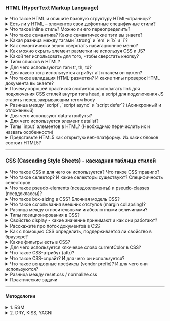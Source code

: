 ### HTML (HyperText Markup Language)

<details>
<summary>Что такое HTML и опишите базовую структуру HTML-страницы? </summary>

HTML (Hypertext Markup language) – язык гипертекстовой разметки. Он используется для отображение веб-страницы в браузере. Базовая структура HTML состоит из 

1. `<!Doctype html>`, которая указывается в самом начале и сообщает browser, что мы используем последнюю версию HTML5

2. `<head>` - содержит информацию о документе, в нем может хранится заголовок, шрифты, стили и meta-tag. Meta-tag - дополнительная информация о веб-странице, которая затем передает информацию поисковой системе. Например:  

* кодировка: UTF-8; 
* имя автора страницы
* описание страницы;
* ключевые слова для продвижения. 
* `meta name="viewport"` - сообщает браузеру, как именно обрабатывать размеры страницы и изменять её масштаб.

```
`<meta name="viewport" content="width=device-width, initial-scale=1">`

1. meta name="viewport" -  сообщает браузеру о том, как именно обрабатывать размеры страницы,
и изменять её масштаб. 

2. content="width=device-width - ширина области просмотра, которая задает ширину в
соответствии с девайсом

initial-scale=1 - начальный масштаб страницы: 1.0 (обычно определяет). 
Свойство max-scale/min-scale – определяет как пользователям разрешено
увеличивать или уменьшать страницу. А если мы хотим запретить 
масштабирование используем user scalable: 0

```

3. `<body>` – содержит всю разметку html документа. Именно это разметка и будет отображается в браузере.

</details>


<details>
<summary>Есть ли у HTML – элементов свои дефолтные специфичные стили?</summary>

или: какие источники стилей применяется к веб-странице помимо наших.

Да, конечно есть, практически во всех: 
- У заголовках - это размер шрифта, отступ и жирность;
- У списков – маркеры и цифры; 

Однако стоит упомянуть, что в разных браузерах они могут отмечаться по разному, у кого-то размер шрифта побольше например, обычно прибегают к обнулению стилей (reset.css) или делает для всех стилей одинаковые стили (normalize.css)
</details>

<details>
<summary>Что такое inline стиль? Можно ли его переопределить?</summary>

Inline стиль – это стиль, который находится внутри определенного тега. У него вес 1000 и это самый большой вес селектора, которого крайне трудно переопределить. Переопределить его можно только с помощью !important, 
</details>
 

<details>
<summary>Что такое семантика? Какие семантические тэги вы знаете?</summary>

Раньше все программисты писали с помощью дивах и span, однако с появлением семантических тегов в HTML5, то много что поменялось. и они помогают браузеру и поисковым системам, анализировать и понимать структура, содержимое нашего веб-приложения. А также он повышает доступность (accessibility). Например для слабовидящих - screen-reader читает текст делая на каких-то словах акцент по типу strong или em. Вместо картинки, screen-reader читает поясняющий текст внутри img тега alt.
</details>


<details>
<summary>Какая разница между тэгами `strong` и `em` и `b` и `i`?</summary>

Теги: `strong` и `b` (bold) - делает текст жирным, 
Теги `em` (emphasis) и `i` (italic) - делает его курсивным. 

Основное отличие одни из них семантические (strong, em), а другие не семантические (b, i) - когда screen-reader читает теги strong и em он делает на них небольшой акцент, в то время как на b и i он не делает акцента

</details>

<details>
<summary>Как семантически верно сверстать навигационное меню?</summary>
<img src='./assets/html/semantic-navigation-menu.png' alt="Семантическое навигационное меню"/>
</details>

<details>
<summary>Как можно скрыть элемент разметки не используя CSS и JS?</summary>

В html есть для этого специальный атрибут: hidden, однако это не самая лучшая практика влиять на страницу через разметку, так как он не виден не только для пользователя, но и для screen-reader. Данный тег глобальный и его можно добавлять везде. Его аналог в css – это display: none
</details>

<details>
<summary>Какой тег использовать для того, чтобы сверстать кнопку?</summary>

Обычная кнопка: `<button>Кнопка</button>`	

Кнопка подтверждения формы, используется:
```
<button type=”submit”>Иная кнопка</button>
<input type=”submit” value=”button>	

<input type = “button”>
```
</details>

<details>
<summary>Типы списков в HTML?</summary>

1. `<ul>` - маркированный список. Каждый элемент списка отмечается маркером: li;
2. `<ol>` - нумерованный список. Каждый элемент списка отмечается маркером: li;
3. Список определений, состоит он из следующих тегов: `dl` – основная обертка, `dt` – определения и `dd` – поясняющий текст;

</details>

<details>
<summary>Для чего используются тэги tr, th, td?</summary>

Данные теги используются внутри другого тега: `<table>`, а тот в свою очередь необходим для создания таблиц:

`<tr>` (table row) – контейнер для создания строки таблицы
`<th>` (table-header) – предназначен для создания одной ячейки таблицы в виде заголовка
`<td>` (table-data) – ячейка таблицы 

```
<tr>
  <td>Hi, I'm your first cell.</td>
  <td>I'm your second cell.</td>
  <td>I'm your third cell.</td>
</tr>
```

<img src='./assets/html/table.PNG' alt="Таблица" />
</details>

<details>
<summary>Для какого тэга используется атрибут alt и зачем он нужен?</summary>

Он пишется в img. Если вдруг у нас картинка не отобразится на странице, то вместо него отобразится (поясняющий) текст, тот который мы указали в alt. 

Данный атрибут также полезен для людей с ограниченными возможностями, когда страница будет читаться screen-reader, то при чтении и будет зачитываться то, что находится в alt. (Помимо этого использование атрибута улучшается accessibility (доступной страницы) так как различные screen-readers при чтении веб-страницы зачитывают его. В результате пользователи с ограниченными возможностями понимает контекст используемого изображения)

Она еще необходимо для валидации

</details>

<details>
<summary>Что такое валидация  HTML-разметки? И какие типы проверок HTML документа вы знаете?</summary>

Валидация HTML-разметки — это проверка написания кода согласно W3S (World Wide Web Consortium). Это платформу в которую мы можем перетащить наш html-код, чтобы он проверил его на ошибки. Ошибки могут быть разного вида, где то закрывающий тег не указал, где-то к картинке в атрибутах альт не указал. 
</details>


<details>
<summary>Почему хорошей практикой считается располагать link для подключения CSS стилей внутри тэга head, а script для подключения JS ставить перед закрывающим тегом body</summary>

1. Тег link внутри шапки сайта описана в спецификации HTML. Если в head находится stylesheet, то страница загружается быстрее 

2. Сначала подключаются html и css при первой загрузке страницы и они должны находится в самом header. После того как все загрузилось используется js, если мы поставим js в самое начало, то оно будет блокировать (загрузку) от рисовку html. Размещение скриптов внизу позволяет сперва распарсить и показать пользователю весь HTML, а затем уже добавить к нему логику.

</details>

<details>
<summary>Разница между `script`, `script async` и `script defer`? (Асинхронный и отложенный)</summary>

Обычно браузеры загружают `script` синхронно, во время разбора документа. Поэтому принято добавлять скрипты в конец документа, перед `</body>`, чтобы они не тормозили загрузку страницы. Но при помощи атрибутов defer и async можно явно управлять порядком загрузки и выполнения скриптов.

* `<script async src="...">` => скрипт выполняется параллельно c чтением html документа. Он не будет ждать когда произойдет загрузка и отображение веб-страницы. Он  хорош для независимых скриптов, например счётчиков и рекламы, порядок выполнения которых не играет роли.

* `<script defer src="...">` – указывает браузеру, что скрипт должен быть выполнен после того, как как произойдет полная загрузка html. 

На практике defer используется для скриптов, которым требуется доступ ко всему DOM-дереву или если важен их порядок выполнения.

Дополнительный вопрос: есть несколько идущих подряд скриптов с атрибутом async. Порядок их загрузки и выполнения будет соблюден ? А с defer

</details>


<details>
<summary>Для чего используют data-атрибуты?</summary>

Появился он в HTML-5 и data-атрибуты позволяют хранить дополнительную информацию прямо в тегах HTML-кода. Например: data-size, Также с помощью определенного синтаксиса можно легко стилизовать его. `[data-age="46"] {}`

<img src='./assets/html/data-attribute.png' alt='Дата-атрибуты' />

</details>


<details>
<summary>Для чего используется элемент datalist? </summary>

Используется для создания выпадающего списка, которое можно выбирать при наборе в текстовом поле и datalist с атрибутом id должен полностью совпадать с содержимым: "" с input элементом атрибутом лист. 

<img src='./assets/html/datalist.png' alt="Дата-лист">

</details>


<details>
<summary>Типы `input` элементов в HTML? (Необходимо перечислить их и назвать особенности)</summary>

Input – элемент необходим для общения (коммуникации) с пользователям, он предназначен для получение вводимых данных. У него есть атрибут type 

* input type = "text" - предназначенный для ввода букв, цифр и специальных символов. 
* input type = "password" – используется для паролей. Его особенность - отображаются как звездочки. 
* input type = "email"> - предназначен для ввода “email” пользователи.  
* input type = "number"> - позволяет вводить только числовое значение ну и при фокусировке на нем открывается клавиатура, содержащие только цифры. 
* input type = "button" (input type = "submit") – поле для ввода. В этом случае превращается в кнопку, с помощью "submit” можно даже отправить форму. 
* input type = checkbox (radio)  button - заменяет поле ввода на специальные элементы либо квадрат с галочкой либо кружок с точкой. 
* input type day month daytime local предназначены для ввода даты. 
</details>


<details>
<summary>Представьте HTML5 как открытую веб-платформу. Из каких блоков состоит HTML5?</summary>

•	Семантика (позволяет более точно описать из чего состоит контент);

•	Стилизация (позволяет создавать более сложные темы оформления);

•	Доступ к устройствам (позволяет взаимодействовать с различными устройствами ввода и вывода);

•	Связанность (позволяет общаться с сервером);

•	Офлайн и хранилище (позволяют страницам хранить данные локально на клиентской стороне и более эффективно работать в offline);

•	Мультимедиа (создание и подключение видео и аудио);

•	2D/3D-графика и эффекты (позволяет расширить возможности презентации);  

•	Производительность и интеграция (обеспечивает большую скорость оптимизации и лучшее использование аппаратных средств).
</details>

---

### CSS (Cascading Style Sheets) - каскадная таблица стилей

<details>
<summary>Что такое CSS и для чего он используется? Что такое CSS-правило?</summary>

CSS (Cascading Style Sheets - каскадная таблица стилей), необходим для стилизации html-разметки. Существует несколько вариантов добавление стилей. Например: 

- inline-style - это когда внутри html тега пишется style и вес его слишком большой.   

- Внешние стили - когда в html, в хедере пишем стиль

- Создаем отдельный файл со стилями и подключаем через links, в элементе head, `<link rel="stylesheet" type="text/css" href="style.css">`

Мы выносим стили в отдельный css-файл, чтобы отделить логику и структуру веб-страницы (написанную на HTML) от описания её внешнего вида. Такое разделение дает больше гибкости и возможностей, а также позволяет уменьшить сложность и повторяемость в структурном содержимом.

СSS-правило относится к синтаксису CSS. Синтаксис состоит из селектора и блока объявлений, в котором описываются свойства со значениями:

<img src='./assets/css/rules.png' alt='css-правило' />

CSS-правило сообщает браузеру, что и каким образом будет отформатировано тот или иной селектор. Например: изменить цвет текста заголовка, выделить изображение красной рамкой, установить ширину блока в 200 пикселей и т.д. 
</details>

<details>
<summary>Что такое селектор? И какие селекторы существуют? Специфичность селекторов</summary>

Селектор необходим для стилизации HTML-кода. Селектор сообщает браузеру к какому элементу(ам) будет применен стиль. Они делятся на простые (исп 1 селектора) и составные (объединяет простые селектора). Например к простым можно отнести - селектор класса, id или tag, `*` - универсальный селектор, который будет применять стиль ко всем. 

К составным: групповой селектор (когда мы пишем через запятую селектора), что в свою очередь избавляет от дублирования; есть также псевдокласс (определяет его особое состояние) и pseudo-elements (позволяет стилизовать определённую часть выбранного элемента). Есть селектор потомка, который будет стилизоваться только внутри родительского элемента без вложенности. 

<img src='./assets/css/selectors.PNG' alt="селекторы"> 

Также стоит отметить, что есть такое понятие как специфичность селекторов. И из-за специфичность селекторов могут некоторые стили не применяться (конфликт стилей). Например у нас есть два css-правила один написанный через id, а другой через класс, и применится тот стиль, который написан в id - так как его вес больше. Если говорить иначе, то стили которые мы пишем внутри тега html - то есть inline-style имеют вес 1000, их переопределить можно через important; вес у ID - 100; классы,  pseudo-classes и атрибуты имеют вес 10, а элемент, звездочки и псевдоэлемент - 1. 

```
li	                                  => 1
ul li	                  1 + 1         => 2
#main .item	            100 + 10      => 110
h1 + *[href= “test”]	  10 + 1        => 11
#test p	                100 + 1       => 101
li. item.main	          1 + 10 + 10   => 21
#test	                                => 100
ul ol li .item	      1 + 1 + 1 + 10  => 13
ul ol+li	            1 + 1 + 1       => 3
a:hover	              1 + 10          => 11
```

Стоит отметить, что если специфичность одинаковая то срабатывает последний стиль
<img src='./assets/css/specificity-selectors.PNG' alt='одинаковая специфичность'>

<details>
<summary>Разница между классом и идентификатором (id) в CSS? Когда что использовать</summary>

* id - должен быть уникальным и встречаться на странице 1 раз. Вес id - 100; и id у элемента должен быть только один. Для добавлении логики

* class - можно задавать и использовать много раза. Вес класса - 10; у одного элемента может быть несколько классов. Для добавление стилей

</details>
</details>

<details>
<summary>Что такое pseudo-elements (псевдоэлементы) и pseudo-classes (псевдоклассы)?</summary>

Псевдоэлемент – это кл.слово, которое добавляется к селектору, тем самым позволяет стилизовать определенную часть выбранного элемента. 

`::first-letter` – позволяет стилизовать первую букву в тексте, например сделав его красным;

`::first-line` - позволяет стилизовать первую строку в тексте, например сделать все буквы - большими через uppercase();

`::placeholder` - позволяет стилизовать input или textarea, изменив там цвет на красный;

`::marker` - позволяет стилизовать списки маркированные;

`::before и ::after` – который позволяет добавлять дополнительный контент до и после основного контента. Например мы можем написать кавычки перед и после основного контента;

Псевдокласс - это кл.слово, которое добавляется к селектору и работает с его состоянием. Например у нас есть абстрактная ссылка с помощью: 

- `:hover` - мы можем изменить при наведении на ссылку;

- `:active` - по клику мы можем изменять его цвет;

- `:visited` - после того как зашли изменить цвет не на фиолетовый а на ярко-голубой;

- `:disabled` - может любой input поле disable;

Например у нас есть 3 блока, и мы хотим скрыть 3 или первый и второй мы можем использовать `nth-last-child()`;
</details>


<details>
<summary>Что такое box-sizing в СSS? Блочная модель CSS?</summary>

Данное свойство определяет как вычисляется общая ширина и высота элемента. У него есть два основных значения - это content-box и border-box. 

По умолчанию в CSS стоит значение content-box, а он в свою очередь считает только ширину и высоту. Например у нас ширина 100 пикселей, и мы хотим добавить padding-left: 10px, ширина будет уже 120px и это ширина будет постоянно расти, увеличивать блок

Однако второе значения работает иначе, он считает вместе с высотой и шириной. Если в первом случае оно не считалось, то во втором оно считает. Тот же самый пример ширина 100 пикселей, добавим padding-left: 20 px - и изменения будут происходит внутри блока, а ширина останется таким же. 

Если мы начали говорить про box-sizing: border-box, то стоит упомянуть блочную модель CSS. Это правила, по которым браузер определяет размер элемента на странице, его ширину и высоту. Он состоит из следующих свойств: 

- содержимое (это может быть текст, изображение, видео и др.), ширина (содержимого), которого задается свойством width, а высота (содержимого) через height;
- padding — внутренний отступ;
- border - границы 
- margin - внешние отступы
</details>


<details>
<summary> Что такое схлопывания внешних отступов (margin collapsing)? </summary>

Схлопывание границ (margin collapsing) - это когда margin-top и bottom
объединяются в один общий отступ. Например у нас есть 2 margin: 10 и 50 пикселей. И будет не 60 пикселей отступа, а 50. 

Существует достаточно много способов как решить данную проблему. Например написав вместо margin - paddings или через псевдокласс last-child с нулевым margin
</details>

<details>
<summary> Разница между относительными и абсолютными величинами?</summary>

Абсолютные единицы имеют фиксированное значение. К нему относятся: px (`пиксели`), cm (`сантиметры`), mm (`миллиметр`), in (`дюймы`). 

А относительные определяют размер какого-либо элемента относительно другого размера. К нему относятся: em, rem, vh (`viewport height`), vw (`viewport width`), % (`процент`). 

* em `(ephemeral unit — «относительная единица измерения»)` - относительно родительского элемента. Если установлен размер шрифта родительского элемента равный 18 пикселей, то 1em будет равно 18 пикселям. 

* rem `(root ephemeral unit — «главная относительная единица»)` - относительно корневого элемента. Например: в html, font-size будет 16 пикселей. Если мы каком-то блоке напишем 2 рема, то будет 32 пикселя. Он унаследуется от корневого элемента

* vh (`viewport height`) и vw (`viewport width`) - это ширина и высота окна браузера, где 1vh = 1 высоте viewport. 

* % - от родителя.
</details>

<details>
<summary> Типы позиционирования в CSS?</summary>

* Static position (нормальное / статическое позиционирование) - значение по умолчанию, свойства top, right, bottom, left игнорирует;

* Relative position (относительное позиционирование) - элемент сдвигается относительно его обычного положения. Его можно менять с помощью top, right, bottom, left. 

* Absolute position (абсолютное позиционирование) - исчезает из того места в котором был и позиционируется заново. Остальные элементы располагаются так, как буд-то этого элемента и не было. Координаты: top, right, bottom, left отчитываются от ближайшего позиционированного родителя или от всего документа. Он работает с z-index. 

* Fixed position (фиксированное позиционирование) - когда нам необходимо зафиксировать какой-то контейнер в одном месте и при scroll он будет идти вместе с нами.

* Sticky position (липкое позиционирование) - похож на фиксированное позиционирование. Отличие от него, то что он крепится в рамках какого-то блока, а не всего документа. Нельзя позиционировать элемент по горизонтали, а может только по вертикале через свойства (top, bottom) - относительно вверха низа страницы 

--- 

Дополнительный вопрос: Что такое z-index, как он работает, с какими position он работает?

Он работает с относительным, абсолютным и фиксированным позиционирование. Когда нам необходимо какой-то элемент поставить поверх другого элемента, то с помощью z-index мы можем это сделать. У него работают как положительные, так и отрицательные значения. Максимальное число 9 999 999 999
</details>

<details>
<summary> Свойство display - какие значение принимают и как они работают?</summary>

1. None - это когда элемент не показывается на экране вообще;

2. Block - это блочные элементы, которые располагаются вертикально один за другим. Он стремится расширится на всю доступную ширину;

3. Inline - они располагаются на одной строке, последовательно одним за одним. Ширина и высота по содержимому и менять высоту и ширину нельзя;

4. Inline-block - элемент является строчным, но при этом ему можно задавать ширину и высоту;

5. Flex;

6. Grid;

7. Table;

8. List-item

Есть еще глобальные ключевые слова: 

8. initial - стандартное поведение свойства. То есть говорит браузеру использовать значение по умолчанию для заданного CSS-свойства. Например, для свойства color значение initial всегда будет black;

9. inherit - наследует свойство из родительского элемента;

10. unset - если оно наследуется, то ведет себя как inherit, а если нет, то как initial;

11. revert - сбрасывает стили до первоначального заданных браузером значений;
</details>

<details>
<summary>Расскажите про поток документов в CSS</summary>

Это порядок вывода элементов на страницу.  В обычном виде все блоки выводятся в том порядке, в котором они записаны внутри HTML-документа без стилей. 

нормальный поток документа - это тот поток документа у которого нет стилей вообще
</details>

<details>
<summary> Как с помощью CSS определить, поддерживается ли свойство в браузере?</summary>

Для этого есть специальная директива @supports(){}. Она проверяет, поддерживается ли свойство, правило, или css-селектор в браузере. В круглых скобках пишется условие проверки, а в фигурных скобках код, который выполнится, если условие поддерживается. Пример:
</details>


<details>
<summary> Какие фильтры есть в CSS?</summary>

1. `Blur (px,em)`	- размытие по Гауссу к исходному изображению. Чем больше радиус, тем больше размытие. Начальное значение: 0
2. `Brightness (%, 10-дробь)` - изменяет яркость изображение. Также чем больше, тем ярче. Начальное значение: 1
3. `Contrast (%, 10-дробь)` -	регулирует контрастность между самым темным и светлым участком фона. Начальное значение: 100%, ниже будут уменьшать контрастность, а выше будут увеличивать
4. `Drop-shadow`		Смещение по оси Х смещение по оси Y размытость растяжение цвет тени
5. `Grayscale (%, 10-дробь)` - извлекает все цвета из картинки, делая на выходе черно-белое изображение.
</details>

<details>
<summary> Для чего используется ключевое слово currentColor в CSS?</summary>

Ключевое слово: currentColor можно использовать в качестве значения для CSS- свойства принимающего цвет (то есть она будет работать для свойств: color, background-color, box-shadow, text-shadow). 

Например, есть: color: blue, и внутри него есть box-shadow: … currentColor, и css автоматически подставит тот самый синий цвет (текущее значение свойства – color). И в случаи изменение одного цвета – изменятся и остальные, которые находятся в currentColor, то есть поменяются на другие цвета

</details>


<details>
<summary> Что такое CSS-атрибут (attr)?</summary>

Это css-функция, которая позволяет в файле css достучаться до любого значения атрибута элемента. Работает и с pseudo-elements. 

<img src='./assets/css/css-attribute.png' alt="attr"/>
</details>

<details>
<summary>Что такое CSS-спрайт? И для чего он используется?</summary>

CSS–спрайт – это картинка, которая объединяет несколько изображений в одно большое. Данный подход используется для набора иконок. 

<img src='/assets/css/css-sprite.png' alt="sprite" />

В первую очередь сокращает кол-во обращений к серверу, так как вместо несколько запросов достаточно сделать только один. 

Дополнительно – это выполнения пред-загрузки пока невидимого контента. То есть иконка, которая отображается по наведению, будет загружена заранее, в результате не будет видно мигание при смене картинок

</details>

<details>
<summary>	Что такое вендорные префиксы (vendor prefix)? И для чего они используются?</summary>

Вендорные префиксы – это приставка к названию CSS – свойства, которые добавляют производители браузеров для не стандартизированных (специфических) свойств.

```
-o-	Opera
-moz-	Mozilla
-ms-	Microsoft
-webkit-	Apple
```

Работают они следующим образом: для элемента прописывается CSS свойство в прямом виде для браузеров, которые его понимают. Следом за ним через точку с запятой перечисляется то же самое свойство, но с разными вендорными префиксами для разных браузеров. Браузер из такого кода интерпретирует только то свойства, которое написано под него, а написанные для других браузеров игнорирует.
Может быть вопрос: где можно посмотреть, как поддерживается то или иной свойство? -  Ответ: https://caniuse.com/flexbox

</details>

<details>
<summary> Разница между reset.css / normalize.css</summary>

Практически все html-элементы содержат дефолтные стили: размер и жирность шрифта, внутренние и внешние отступы и др. Основной нюанс заключается в том, что каждый браузер применяет разные стили. И для того, чтобы вверстка выглядела одинокого, используют обнуления стилей: reset.css / normalize.css

Они подключаются в самом начале css-файла. И reset.css сбрасывает все дефолтные стили на ноль, а normalize – нормализует (стабилизирует) для различных браузеров – сохраняет дефолтные стили и делает их везде одинаковым. Недостатком reset.css – это то, что мы стили пишем заново. История: https://www.youtube.com/watch?v=KGYmOlNteas

</details>

<details>
<summary>Практические задачи</summary>

<details>
<summary>1. Как сделать с помощью html и css: круг, прямоугольник, квадрат, треугольник, стрелу
</summary>

`Круг` - border-radius: 50%

`Прямоугольник` - ширина должна быть больше высоты

`Квадрат` - ширина и высота должны быть одинакового размера

`Треугольник` 

```
border-left: 50px solid transparent;
border-right: 50px solid transparent;
border-bottom: 100px solid red;
```

`Стрела`

Стрела направо - transform: rotate(-45deg);
Стрела налево - transform: rotate(135deg);
Стрела вверх - transform: rotate(-135deg);
Стрела вниз -  transform: rotate(45deg);
</details>



<details>
<summary>2. Перечислите способы центрирования блока</summary>


1. Через флексбокс: 
```
display: flex;
justify-content: center
align-items: center

```
2. Через margin: 0 50; а также margin: auto
3. Через абсолютное позиционирование
4. Через vertical-align: middle
</details>

<details>
<summary>3. Как изменить направления оси flex-контейнера?</summary>

display: flex;
flex-direction: column
</details>

<details>
<summary>4. Как сделать анимацию бесконечно повторяющейся?</summary>

Animation-duration: infinite
</details>


<details>
<summary>5. У нас есть список ul и li, как сделать горизонтальное меню </summary>

```
ul {
  list-style: none; /*убираем маркеры списка*/
  margin: 0; /*убираем отступы*/
  padding-left: 0; /*убираем отступы*/ 
}
a {
  text-decoration: none; /*убираем подчеркивание текста ссылок*/
}
li {
 float:left; /*Размещаем список горизонтально для реализации меню*/
  margin-right:5px; /*Добавляем отступ у пунктов меню*/
}
```
</details>

<details>
<summary> 6. У нас есть список из пяти скажем так блоков, как сделать так, чтобы 5 блок был не виден </summary>


Через псевдокласс nth-child или last-child
</details>

<details>
<summary>Как сделать кастомный чекбокс</summary>

</details>

</details>

---

#### Методологии

<details>
<summary>1. БЭМ</summary>

БЭМ - методология, которая расшифровывается как блок, элемент, модификатор, разработан он яндексам и решает проблему naming, то есть делает имена CSS-классов максимально информативными для разработчиков, но это больше рекомендации naming. 

--- 

Блоки - это независимые единицы, которые могут состоять из других блоков или элементов. Элемент является его дочерним элементом. А модификатор - класс, который позволяет стилизовать элемент, который отличается от других элементов этого порядка

Например у нас есть меню на сайте - блок; ссылки в меню - это элемент; а разный цвет ссылок в зависимости от темы - модификатор

</details>


<details>
<summary>2. DRY, KISS, YAGNI</summary>

DRY (Don't repeat yourself) - данный принцип говорит о том, чтобы мы не повторяли код. А написали его в одном месте, а потом использовали бы в разных логику его. 

KISS (Keep it short simple / keep it simple, stupid) - делайте код было легким для понимания, а не сложным.

YAGNI (You ain't gonna need it) - не стоит писать код, который может не понадобится в будущем. 
</details>
